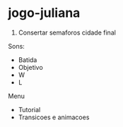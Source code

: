 # jogo-juliana

1. Consertar semaforos cidade final


Sons:
- Batida
- Objetivo
- W
- L

Menu
- Tutorial
- Transicoes e animacoes